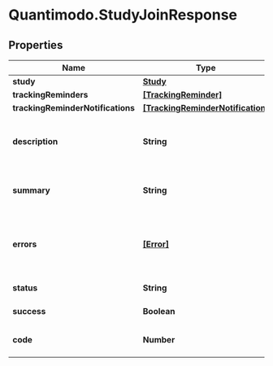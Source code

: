 # Quantimodo.StudyJoinResponse

## Properties
Name | Type | Description | Notes
------------ | ------------- | ------------- | -------------
**study** | [**Study**](Study.md) |  | [optional] 
**trackingReminders** | [**[TrackingReminder]**](TrackingReminder.md) |  | [optional] 
**trackingReminderNotifications** | [**[TrackingReminderNotification]**](TrackingReminderNotification.md) |  | [optional] 
**description** | **String** | Can be used as body of help info popup | [optional] 
**summary** | **String** | Can be used as title in help info popup | [optional] 
**errors** | [**[Error]**](Error.md) | Array of error objects with message property | [optional] 
**status** | **String** | ex. OK or ERROR | [optional] 
**success** | **Boolean** | true or false | [optional] 
**code** | **Number** | Response code such as 200 | [optional] 


